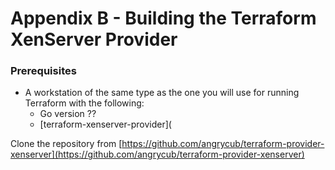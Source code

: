 # Appendix B - Building the Terraform XenServer Provider

### Prerequisites

* A workstation of the same type as the one you will use for running Terraform with the following:
	* Go version ??
	* [terraform-xenserver-provider]( 

Clone the repository from [https://github.com/angrycub/terraform-provider-xenserver](https://github.com/angrycub/terraform-provider-xenserver)



